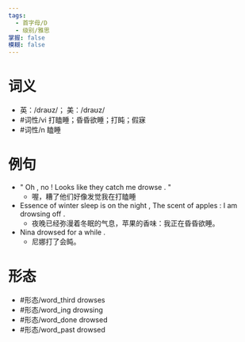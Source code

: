 ```yaml
---
tags:
  - 首字母/D
  - 级别/雅思
掌握: false
模糊: false
---
```

# 词义
- 英：/draʊz/； 美：/draʊz/
- #词性/vi  打瞌睡；昏昏欲睡；打盹；假寐
- #词性/n  瞌睡
# 例句
- " Oh , no ! Looks like they catch me drowse . "
	- 喔，糟了他们好像发觉我在打瞌睡
- Essence of winter sleep is on the night , The scent of apples : I am drowsing off .
	- 夜晚已经弥漫着冬眠的气息，苹果的香味：我正在昏昏欲睡。
- Nina drowsed for a while .
	- 尼娜打了会盹。
# 形态
- #形态/word_third drowses
- #形态/word_ing drowsing
- #形态/word_done drowsed
- #形态/word_past drowsed
